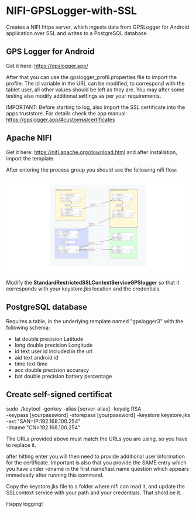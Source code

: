 # NIFI-GPSLogger-with-SSL
Creates a NIFI https server, which ingests data from GPSLogger for Android application over SSL and writes to a PostgreSQL database.

## GPS Logger for Android
Get it here: https://gpslogger.app/

After that you can use the gpslogger_profil.properties file to import the profile. The id variable in the URL can be modified, to correspond with the tablet user, all other values should be left as they are. You may after some testing also modify additional settings as per your requirements.

IMPORTANT: Before starting to log, also import the SSL certificate into the apps truststore. For details check the app manual: <https://gpslogger.app/#customsslcertificates>

## Apache NIFI
Get it here: https://nifi.apache.org/download.html and after installation, import the template.

After entering the process group you should see the following nifi flow:

![](./https_gpslogger.png)

Modify the **StandardRestrictedSSLContextServiceGPSlogger** so that it corresponds with your keystore.jks location and the credentials.

## PostgreSQL database

Requires a table, in the underlying template named "gpslogger3" with the following schema:

- lat double precision Latitude
- long double precision Longitude
- id text user id included in the url
- aid text android id
- time text time
- acc double precision accuracy
- bat double precision battery percentage

## Create self-signed certificat
sudo ./keytool -genkey -alias [server-alias] -keyalg RSA \
   -keypass [yourpassword] -storepass [yourpassword] -keystore keystore.jks \
   -ext "SAN=IP:192.168.100.254" \
   -dname "CN=192.168.100.254"

The URLs provided above must match the URLs you are using, so you have to replace it.
   
after hitting enter you will then need to provide additional user information for the certificate. Important is also that you provide the SAME entry which you have under -dname in the first name/last name question which appears immedeatly after running this command.

Copy the keystore.jks file to a folder where nifi can read it, and update the SSLcontext service with your path and your credentials. That shold be it.

Happy logging!

